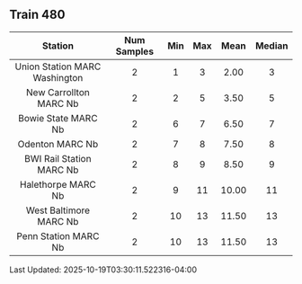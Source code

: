 ## Train 480

| Station | Num Samples | Min | Max | Mean | Median |
| :-----: | :---------: | :-: | :-: | :--: | :----: |
| Union Station MARC Washington | 2 | 1 | 3 | 2.00 | 3 |
| New Carrollton MARC Nb | 2 | 2 | 5 | 3.50 | 5 |
| Bowie State MARC Nb | 2 | 6 | 7 | 6.50 | 7 |
| Odenton MARC Nb | 2 | 7 | 8 | 7.50 | 8 |
| BWI Rail Station MARC Nb | 2 | 8 | 9 | 8.50 | 9 |
| Halethorpe MARC Nb | 2 | 9 | 11 | 10.00 | 11 |
| West Baltimore MARC Nb | 2 | 10 | 13 | 11.50 | 13 |
| Penn Station MARC Nb | 2 | 10 | 13 | 11.50 | 13 |


Last Updated: 2025-10-19T03:30:11.522316-04:00